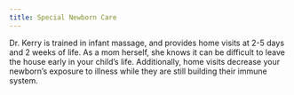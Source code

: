 ```yaml
---
title: Special Newborn Care
---
```

Dr. Kerry is trained in infant massage, and provides home visits at 2-5 days and 2 weeks of life. As a mom herself, she knows it can be difficult to leave the house early in your childʼs life. Additionally, home visits decrease your newbornʼs exposure to illness while they are still building their immune system.